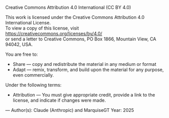 Creative Commons Attribution 4.0 International (CC BY 4.0)

This work is licensed under the Creative Commons Attribution 4.0 International License.  
To view a copy of this license, visit https://creativecommons.org/licenses/by/4.0/  
or send a letter to Creative Commons, PO Box 1866, Mountain View, CA 94042, USA.

You are free to:
- Share — copy and redistribute the material in any medium or format
- Adapt — remix, transform, and build upon the material for any purpose, even commercially.

Under the following terms:
- Attribution — You must give appropriate credit, provide a link to the license, and indicate if changes were made.

—
Author(s): Claude (Anthropic) and MarquiseGT
Year: 2025
